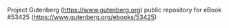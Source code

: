 Project Gutenberg (https://www.gutenberg.org) public repository for
eBook #53425 (https://www.gutenberg.org/ebooks/53425)
